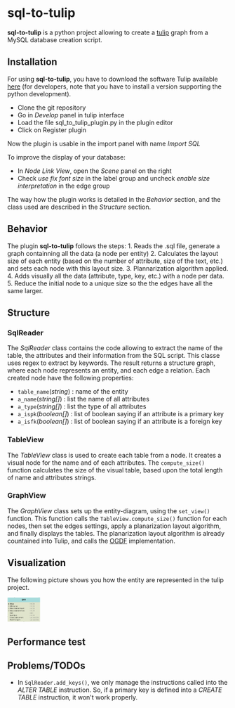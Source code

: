 # sql-to-tulip
**sql-to-tulip** is a python project allowing to create a [tulip](http://tulip.labri.fr) graph from a MySQL database creation script.


## Installation
For using **sql-to-tulip**, you have to download the software Tulip available [here](https://sourceforge.net/projects/auber/files/) (for developers, note that you have to install a version supporting the python development).

* Clone the git repository
* Go in *Develop* panel in tulip interface
* Load the file sql\_to\_tulip_plugin.py in the plugin editor
* Click on Register plugin

Now the plugin is usable in the import panel with name *Import SQL*

To improve the display of your database:
* In *Node Link View*, open the *Scene* panel on the right
* Check *use fix font size* in the label group and uncheck *enable size interpretation* in the edge group

The way how the plugin works is detailed in the *Behavior* section, and the class used are described in the *Structure* section.

## Behavior
The plugin **sql-to-tulip** follows the steps:
	1. Reads the .sql file, generate a graph containning all the data (a node per entity)
	2. Calculates the layout size of each entity (based on the number of attribute, size of the text, etc.) and sets each node with this layout size.
	3. Plannarization algorithm applied.
	4. Adds visually all the data (attribute, type, key, etc.) with a node per data.
	5. Reduce the initial node to a unique size so the the edges have all the same larger.

## Structure
### SqlReader
The *SqlReader* class contains the code allowing to extract the name of the table, the attributes and their information from the SQL script. This classe uses regex to extract by keywords.
The result returns a structure graph, where each node represents an entity, and each edge a relation.
Each created node have the following properties:
* `table_name`(*string*) : name of the entity
* `a_name`(*string[]*)   : list the name of all attributes 
* `a_type`(*string[]*)   : list the type of all attributes
* `a_ispk`(*boolean[]*)  : list of boolean saying if an attribute is a primary key
* `a_isfk`(*boolean[]*)  : list of boolean saying if an attribute is a foreign key

### TableView
The *TableView* class is used to create each table from a node. It creates a visual node for the name and of each attributes. The `compute_size()` function calculates the size of the visual table, based upon the total length of name and attributes strings.

### GraphView
The *GraphView* class sets up the entity-diagram, using the `set_view()` function. This function calls the `TableView.compute_size()` function for each nodes, then set the edges settings, apply a planarization layout algorithm, and finally displays the tables.
The planarization layout algorithm is already countained into Tulip, and calls the [OGDF](http://www.ogdf.net) implementation.

## Visualization
The following picture shows you how the entity are represented in the tulip project.

<img src="vizualization.png" alt="Entity example" style="width: 75px;"/>

## Performance test

## Problems/TODOs
* In `SqlReader.add_keys()`, we only manage the instructions called into the *ALTER TABLE* instruction. So, if a primary key is defined into a *CREATE TABLE* instruction, it won't work properly.
